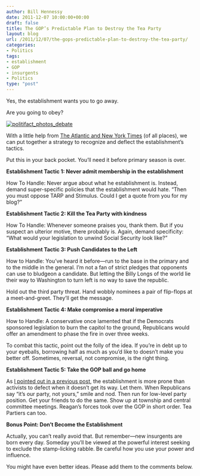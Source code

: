 ```yaml
---
author: Bill Hennessy
date: 2011-12-07 10:00:00+00:00
draft: false
title: The GOP’s Predictable Plan to Destroy the Tea Party
layout: blog
url: /2011/12/07/the-gops-predictable-plan-to-destroy-the-tea-party/
categories:
- Politics
tags:
- establishment
- GOP
- insurgents
- Politics
type: "post"
---
```


Yes, the establishment wants you to go away.

Are you going to obey?

[![politifact_photos_debate](https://hennessysview.com/wp-content/uploads/2011/12/politifact_photos_debate_thumb.jpg)
](https://hennessysview.com/wp-content/uploads/2011/12/politifact_photos_debate.jpg)

With a little help from [The Atlantic and New York Times](https://www.theatlanticwire.com/politics/2011/10/gop-empires-plan-crush-tea-party-rebels/43582/) (of all places), we can put together a strategy to recognize and deflect the establishment’s tactics. 

Put this in your back pocket. You’ll need it before primary season is over.

**Establishment Tactic 1: Never admit membership in the establishment**

How To Handle: Never argue about what he establishment is. Instead, demand super-specific policies that the establishment would hate. “Then you must oppose TARP and Stimulus. Could I get a quote from you for my blog?”

**Establishment Tactic 2: Kill the Tea Party with kindness**

How To Handle: Whenever someone praises you, thank them. But if you suspect an ulterior motive, there probably is. Again, demand specificity: “What would your legislation to unwind Social Security look like?”

**Establishment Tactic 3: Push Candidates to the Left**

How to Handle: You’ve heard it before—run to the base in the primary and to the middle in the general. I’m not a fan of strict pledges that opponents can use to bludgeon a candidate. But letting the Billy Longs of the world lie their way to Washington to turn left is no way to save the republic. 

Hold out the third party threat. Hand wobbly nominees a pair of flip-flops at a meet-and-greet. They’ll get the message.

**Establishment Tactic 4: Make compromise a moral imperative**

How to Handle: A conservative once lamented that if the Democrats sponsored legislation to burn the capitol to the ground, Republicans would offer an amendment to phase the fire in over three weeks. 

To combat this tactic, point out the folly of the idea. If you’re in debt up to your eyeballs, borrowing half as much as you’d like to doesn’t make you better off. Sometimes, reversal, not compromise, is the right thing. 

**Establishment Tactic 5: Take the GOP ball and go home**

As [I pointed out in a previous post](https://hennessysview.com/miscellaneous/guess-who-the-puritans-are/), the establishment is more prone than activists to defect when it doesn’t get its way. Let them. When Republicans say “it’s our party, not yours,” smile and nod. Then run for low-level party position. Get your friends to do the same. Show up at township and central committee meetings. Reagan’s forces took over the GOP in short order. Tea Partiers can too. 

**Bonus Point: Don’t Become the Establishment**

Actually, you can’t really avoid that. But remember—new insurgents are born every day. Someday you’ll be viewed at the powerful interest seeking to exclude the stamp-licking rabble. Be careful how you use your power and influence. 



You might have even better ideas. Please add them to the comments below.
